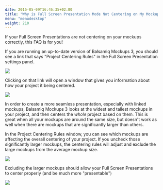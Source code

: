 ```yaml
---
date: 2015-05-09T16:46:35+02:00
title: "Why is Full Screen Presentation Mode Not Centering on My Mockups?"
menu: "menudesktop"
weight: 210
---
```

If your Full Screen Presentations are not centering on your mockups correctly, this FAQ is for you!

If you are running an up-to-date version of Balsamiq Mockups 3, you should see a link that says "Project Centering Rules" in the Full Screen Presentation settings panel.

![](https://media.balsamiq.com/img/support/docs/m4d/b3/fullscreen-centering_rules_link.png)

Clicking on that link will open a window that gives you information about how your project it being centered.

![](https://media.balsamiq.com/img/support/docs/m4d/b3/fullscreen-centering_rules_default.png)

In order to create a more seamless presentation, especially with linked mockups, Balsamiq Mockups 3 looks at the widest and tallest mockups in your project, and then centers the *whole* project based on them. This is great when all your mockups are around the same size, but doesn't work as well when there are mockups that are significantly larger than others.

In the Project Centering Rules window, you can see which mockups are affecting the overall centering of your project. If you uncheck those significantly larger mockups, the centering rules will adjust and exclude the large mockups from the average mockup size.

![](https://media.balsamiq.com/img/support/docs/m4d/b3/fullscreen-centering_rules_changed.png)

Excluding the larger mockups should allow your Full Screen Presentations to center properly (and be much more "presentable")

![](https://media.balsamiq.com/img/support/docs/m4d/b3/fullscreen-centering_rules_after.png)
